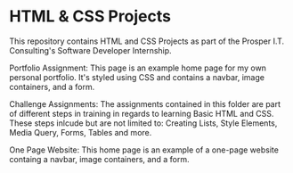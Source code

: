 # HTML & CSS Projects
This repository contains HTML and CSS Projects as part of the Prosper I.T. Consulting's Software Developer Internship.

Portfolio Assignment:
This page is an example home page for my own personal portfolio. It's styled using CSS and contains a navbar, image containers, and a form.

Challenge Assignments:
The assignments contained in this folder are part of different steps in training in regards to learning Basic HTML and CSS. These steps inlcude but are not limited to: Creating Lists, Style Elements, Media Query, Forms, Tables and more.

One Page Website:
This home page is an example of a one-page website containg a navbar, image containers, and a form.
